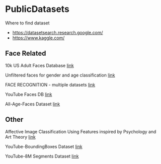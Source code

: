 # PublicDatasets

Where to find dataset
- https://datasetsearch.research.google.com/
- https://www.kaggle.com/



## Face Related

10k US Adult Faces Database [link](http://wilmabainbridge.com/facememorability2.html)

Unfiltered faces for gender and age classification [link](https://talhassner.github.io/home/projects/Adience/Adience-data.html)

FACE RECOGNITION - multiple datasets [link](https://www.face-rec.org/databases/)

YouTube Faces DB [link](http://www.cs.tau.ac.il/~wolf/ytfaces/)

All-Age-Faces Dataset [link](https://github.com/JingchunCheng/All-Age-Faces-Dataset)


## Other

Affective Image Classification Using Features inspired by Psychology and Art Theory [link](http://www.imageemotion.org/)

YouTube-BoundingBoxes Dataset [link](https://research.google.com/youtube-bb/index.html)

YouTube-8M Segments Dataset [link](https://research.google.com/youtube8m/index.html)

